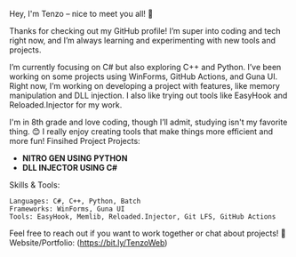 Hey, I'm Tenzo – nice to meet you all! 👋

Thanks for checking out my GitHub profile! I’m super into coding and tech right now, and I’m always learning and experimenting with new tools and projects.

I’m currently focusing on C# but also exploring C++ and Python. I’ve been working on some projects using WinForms, GitHub Actions, and Guna UI. Right now, I’m working on developing a project with features, like memory manipulation and DLL injection. I also like trying out tools like EasyHook and Reloaded.Injector for my work.

I'm in 8th grade and love coding, though I’ll admit, studying isn't my favorite thing. 😊 I really enjoy creating tools that make things more efficient and more fun!
Finsihed Project Projects:
- **NITRO GEN USING PYTHON**
- **DLL INJECTOR USING C#**

Skills & Tools:

    Languages: C#, C++, Python, Batch
    Frameworks: WinForms, Guna UI
    Tools: EasyHook, Memlib, Reloaded.Injector, Git LFS, GitHub Actions

Feel free to reach out if you want to work together or chat about projects!
🔗 Website/Portfolio: (https://bit.ly/TenzoWeb)
